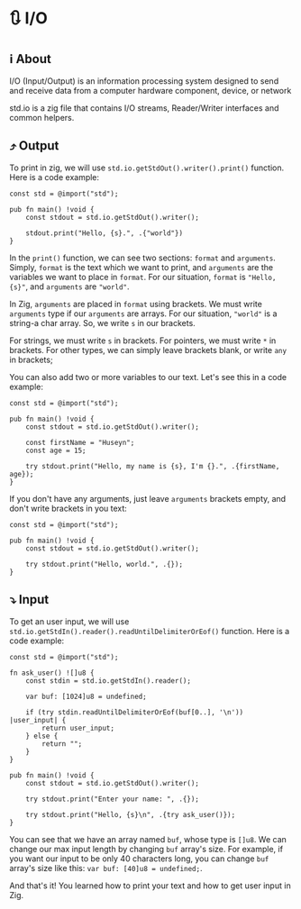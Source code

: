 # 🔃 I/O

## ℹ️ About

I/O (Input/Output) is an information processing system designed to send and receive data from a computer hardware component, device, or network

std.io is a zig file that contains I/O streams, Reader/Writer interfaces and common helpers.

## ⤴️ Output

To print in zig, we will use `std.io.getStdOut().writer().print()` function. Here is a code example:

```zig
const std = @import("std");

pub fn main() !void {
    const stdout = std.io.getStdOut().writer();

    stdout.print("Hello, {s}.", .{"world"})
}
```

In the `print()` function, we can see two sections: `format` and `arguments`. Simply, `format` is the text which we want to print, and `arguments` are the variables we want to place in `format`. For our situation, `format` is `"Hello, {s}"`, and `arguments` are `"world"`.

In Zig, `arguments` are placed in `format` using brackets. We must write `arguments` type if our `arguments` are arrays. For our situation, `"world"` is a string-a char array. So, we write `s` in our brackets.

For strings, we must write `s` in brackets.
For pointers, we must write `*` in brackets.
For other types, we can simply leave brackets blank, or write `any` in brackets;

You can also add two or more variables to our text. Let's see this in a code example:

```zig
const std = @import("std");

pub fn main() !void {
    const stdout = std.io.getStdOut().writer();

    const firstName = "Huseyn";
    const age = 15;
   
    try stdout.print("Hello, my name is {s}, I'm {}.", .{firstName, age});
}
```

If you don't have any arguments, just leave `arguments` brackets empty, and don't write brackets in you text:

```zig
const std = @import("std");

pub fn main() !void {
    const stdout = std.io.getStdOut().writer();

    try stdout.print("Hello, world.", .{});
}
```

## ⤵️ Input

To get an user input, we will use `std.io.getStdIn().reader().readUntilDelimiterOrEof()` function. Here is a code example:

```zig
const std = @import("std");

fn ask_user() ![]u8 {
    const stdin = std.io.getStdIn().reader();

    var buf: [1024]u8 = undefined;

    if (try stdin.readUntilDelimiterOrEof(buf[0..], '\n')) |user_input| {
        return user_input;
    } else {
        return "";
    }
}

pub fn main() !void {
    const stdout = std.io.getStdOut().writer();

    try stdout.print("Enter your name: ", .{});

    try stdout.print("Hello, {s}\n", .{try ask_user()});
}
```

You can see that we have an array named `buf`, whose type is `[]u8`. We can change our max input length by changing `buf` array's size. For example, if you want our input to be only 40 characters long, you can change `buf` array's size like this: `var buf: [40]u8 = undefined;`.

And that's it! You learned how to print your text and how to get user input in Zig.